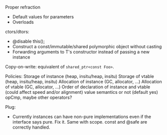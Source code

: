 Proper refraction
  * Default values for parameters
  * Overloads

ctors/dtors:
  * @disable this();
  * Construct a const/immutable/shared polymorphic object without casting
  * Forwarding arguments to T's constructor instead of passing a new instance

Copy-on-write: equivalent of `shared_ptr<const Foo>`.

Policies:
   Storage of instance (heap, insitu/heap, insitu)
   Storage of vtable (heap, insitu/heap, insitu)
   Allocation of instance (GC, allocator, ...)
   Allocation of vtable (GC, allocator, ...)
   Order of declaration of instance and vtable (could affect speed and/or alignment)
   value semantics or not (default yes)
   opCmp, maybe other operators?

Plug:
  * Currently instances can have non-pure implementations even if the interface says
    pure. Fix it. Same with scope. const and @safe are correctly handled.
